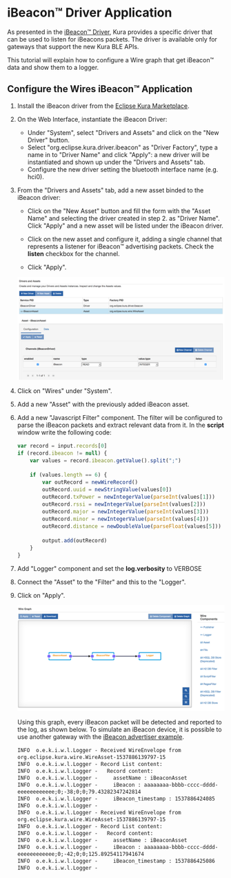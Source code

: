 # iBeacon&trade; Driver Application

As presented in the [iBeacon&trade; Driver](../../connect-field-devices/ibeacon-driver.md), Kura provides a specific driver that can be used to listen for iBeacons packets. The driver is available only for gateways that support the new Kura BLE APIs.

This tutorial will explain how to configure a Wire graph that get iBeacon&trade; data and show them to a logger.

## Configure the Wires iBeacon&trade; Application

1. Install the iBeacon driver from the [Eclipse Kura Marketplace](https://marketplace.eclipse.org/content/ibeacon-driver-eclipse-kura-45).

2. On the Web Interface, instantiate the iBeacon Driver:
    * Under "System", select "Drivers and Assets" and click on the "New Driver" button.
    * Select "org.eclipse.kura.driver.ibeacon" as "Driver Factory", type a name in to "Driver Name" and click "Apply": a new driver will be instantiated and shown up under the "Drivers and Assets" tab.
    * Configure the new driver setting the bluetooth interface name (e.g. hci0).

3. From the "Drivers and Assets" tab, add a new asset binded to the iBeacon driver:
    * Click on the "New Asset" button and fill the form with the "Asset Name" and selecting the driver created in step 2. as "Driver Name". Click "Apply" and a new asset will be listed under the iBeacon driver.

    * Click on the new asset and configure it, adding a single channel that represents a listener for iBeacon&trade; advertising packets. Check the **listen** checkbox for the channel.
    * Click "Apply".

    ![iBeacon Driver Configuration](./images/ibeacon-driver-config.png)

4. Click on "Wires" under "System".

5. Add a new "Asset" with the previously added iBeacon asset.

6. Add a new "Javascript Filter" component. The filter will be configured to parse the iBeacon packets and extract relevant data from it. In the **script** window write the following code:

    ```javascript
    var record = input.records[0]
    if (record.ibeacon != null) {
        var values = record.ibeacon.getValue().split(";")

        if (values.length == 6) {
            var outRecord = newWireRecord()
            outRecord.uuid = newStringValue(values[0])  
            outRecord.txPower = newIntegerValue(parseInt(values[1]))
            outRecord.rssi = newIntegerValue(parseInt(values[2]))
            outRecord.major = newIntegerValue(parseInt(values[3]))
            outRecord.minor = newIntegerValue(parseInt(values[4]))
            outRecord.distance = newDoubleValue(parseFloat(values[5]))

            output.add(outRecord)
        }
    }
    ```

7. Add "Logger" component and set the **log.verbosity** to VERBOSE
8. Connect the "Asset" to the "Filter" and this to the "Logger".
9. Click on "Apply".

    ![iBeacon Driver Example Wire Graph](./images/ibeacon-driver-example-graph.png)

    Using this graph, every iBeacon packet will be detected and reported to the log, as shown below. To simulate an iBeacon device, it is possible to use another gateway with the [iBeacon advertiser example](https://github.com/eclipse/kura/tree/develop/kura/examples/org.eclipse.kura.example.ibeacon.advertiser).

    ```text
    INFO  o.e.k.i.w.l.Logger - Received WireEnvelope from org.eclipse.kura.wire.WireAsset-1537886139797-15
    INFO  o.e.k.i.w.l.Logger - Record List content:
    INFO  o.e.k.i.w.l.Logger -   Record content:
    INFO  o.e.k.i.w.l.Logger -     assetName : iBeaconAsset
    INFO  o.e.k.i.w.l.Logger -     iBeacon : aaaaaaaa-bbbb-cccc-dddd-eeeeeeeeeeee;0;-38;0;0;79.43282347242814
    INFO  o.e.k.i.w.l.Logger -     iBeacon_timestamp : 1537886424085
    INFO  o.e.k.i.w.l.Logger -
    INFO  o.e.k.i.w.l.Logger - Received WireEnvelope from org.eclipse.kura.wire.WireAsset-1537886139797-15
    INFO  o.e.k.i.w.l.Logger - Record List content:
    INFO  o.e.k.i.w.l.Logger -   Record content:
    INFO  o.e.k.i.w.l.Logger -     assetName : iBeaconAsset
    INFO  o.e.k.i.w.l.Logger -     iBeacon : aaaaaaaa-bbbb-cccc-dddd-eeeeeeeeeeee;0;-42;0;0;125.89254117941674
    INFO  o.e.k.i.w.l.Logger -     iBeacon_timestamp : 1537886425086
    INFO  o.e.k.i.w.l.Logger -
    ```